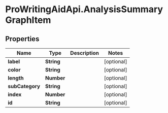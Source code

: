 # ProWritingAidApi.AnalysisSummaryGraphItem

## Properties
Name | Type | Description | Notes
------------ | ------------- | ------------- | -------------
**label** | **String** |  | [optional] 
**color** | **String** |  | [optional] 
**length** | **Number** |  | [optional] 
**subCategory** | **String** |  | [optional] 
**index** | **Number** |  | [optional] 
**id** | **String** |  | [optional] 


